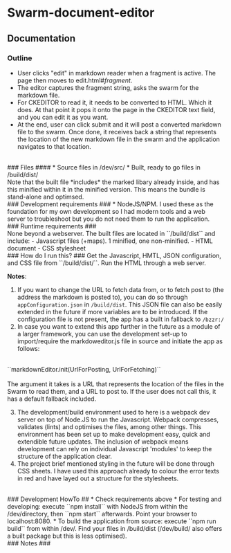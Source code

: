 # Swarm-document-editor

## Documentation

### Outline ###
* User clicks "edit" in markdown reader when a fragment is active. The page then moves to edit.html#*fragment*.
* The editor captures the fragment string, asks the swarm for the markdown file.
* For CKEDITOR to read it, it needs to be converted to HTML. Which it does. At that point it pops it onto the page in the CKEDITOR text field, and you can edit it as you want. 
* At the end, user can click submit and it will post a converted markdown file to the swarm. Once done, it receives back a string that represents the location of the new markdown file in the swarm and the application navigates to that location.

<br />
### Files ####
* Source files in /dev/src/
* Built, ready to go files in /build/dist/

<br />
Note that the built file *includes* the marked libary already inside, and has this minified within it in the minified version. This means the bundle is stand-alone and optimsed.

<br />
### Development requirements ###
* NodeJS/NPM. I used these as the foundation for my own development so I had modern tools and a web server to troubleshoot but you do not need them to run the application.

<br />
### Runtime requirements ###
<br />
None beyond a webserver. The built files are located in ``/build/dist`` and include:
- Javascript files (+maps). 1 minified, one non-minified.
- HTML document
- CSS stylesheet

<br />
### How do I run this? ###
Get the Javascript, HMTL, JSON configuration, and CSS file from ``/build/dist/``. Run the HTML through a web server.
<br />

**Notes**:
<br />
1. If you want to change the URL to fetch data from, or to fetch post to (the address the markdown is posted to), you can do so through ``appConfiguration.json`` in ``/build/dist``. This JSON file can also be easily extended in the future if more variables are to be introduced. If the configuration file is not present, the app has a built in fallback to ``/bzzr:/``
2. In case you want to extend this app further in the future as a module of a larger framework, you can use the development set-up to import/require the markdoweditor.js file in source and initiate the app as follows:
<br />
``markdownEditor.init(UrlForPosting, UrlForFetching)``
<br />
<br />
The argument it takes is a URL that represents the location of the files in the Swarm to read them, and a URL to post to. If the user does not call this, it has a default fallback included.

3. The development/build environment used to here is a webpack dev server on top of Node.JS to run the Javascript. Webpack compresses, validates (lints) and optimises the files, among other things. This environment has been set up to make development easy, quick and extendible future updates. The inclusion of webpack means development can rely on individual Javascript 'modules' to keep the structure of the application clear.
4. The project brief mentioned styling in the future will be done through CSS sheets. I have used this approach already to colour the error texts in red and have layed out a structure for the stylesheets.

<br />
### Development HowTo ##
* Check requirements above
* For testing and developing: execute ``npm install`` with NodeJS from within the /dev/directory, then ``npm start`` afterwards. Point your browser to localhost:8080.
* To build the application from source: execute ``npm run build`` from within /dev/. Find your files in /build/dist (/dev/build/ also offers a built package but this is less optimised).

<br />
### Notes ###
